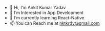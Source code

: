- 👋 Hi, I’m Ankit Kumar Yadav
- 👀 I’m Interested in App Development
- 🌱 I’m currently learning React-Native
- 📫 You can Reach me at nktkrdv@gmail.com

<!---
nktkrdv/nktkrdv is a ✨ special ✨ repository because its `README.md` (this file) appears on your GitHub profile.
You can click the Preview link to take a look at your changes.
--->
